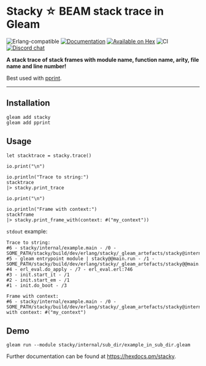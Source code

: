 # Stacky ☆ BEAM stack trace in Gleam

![Erlang-compatible](https://img.shields.io/badge/target-erlang-b83998)
<a href="https://hexdocs.pm/stacky"><img src="https://img.shields.io/badge/hex-docs-ffaff3" alt="Documentation" /></a>
<a href="https://hex.pm/packages/stacky"><img src="https://img.shields.io/hexpm/v/stacky" alt="Available on Hex" /></a>
![CI](https://github.com/inoas/stacky/actions/workflows/test.yml/badge.svg?branch=main)
<a href="https://discord.gg/Fm8Pwmy"><img src="https://img.shields.io/discord/768594524158427167?color=blue" alt="Discord chat"></a>

**A stack trace of stack frames with module name, function name, arity, file name and line number!**

Best used with [pprint](https://hexdocs.pm/pprint/).

---

## Installation

```shell
gleam add stacky
gleam add pprint
```

## Usage

```gleam
let stacktrace = stacky.trace()

io.print("\n")

io.println("Trace to string:")
stacktrace
|> stacky.print_trace

io.print("\n")

io.println("Frame with context:")
stackframe
|> stacky.print_frame_with(context: #("my_context"))
```

`stdout` example:

```plaintext
Trace to string:
#6 - stacky/internal/example.main - /0 - SOME_PATH/stacky/build/dev/erlang/stacky/_gleam_artefacts/stacky@internal@example.erl:8
#5 - gleam entrypoint module | stacky@@main.run - /1 - SOME_PATH/stacky/build/dev/erlang/stacky/_gleam_artefacts/stacky@@main.erl:11
#4 - erl_eval.do_apply - /7 - erl_eval.erl:746
#3 - init.start_it - /1
#2 - init.start_em - /1
#1 - init.do_boot - /3

Frame with context:
#6 - stacky/internal/example.main - /0 - SOME_PATH/stacky/build/dev/erlang/stacky/_gleam_artefacts/stacky@internal@example.erl:8
with context: #("my_context")
```

## Demo

```shell
gleam run --module stacky/internal/sub_dir/example_in_sub_dir.gleam
```

Further documentation can be found at <https://hexdocs.pm/stacky>.
